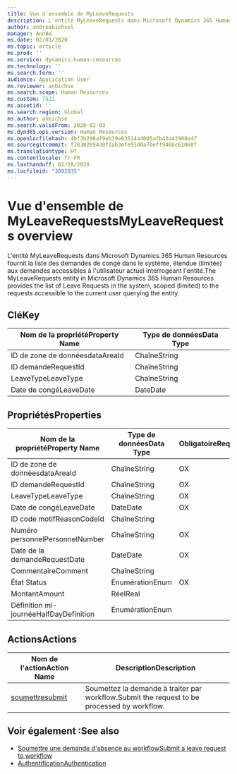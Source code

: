 ```yaml
---
title: Vue d'ensemble de MyLeaveRequests
description: L'entité MyLeaveRequests dans Microsoft Dynamics 365 Human Resources fournit la liste des demandes de congé dans le système, étendue (limitée) aux demandes accessibles à l'utilisateur actuel interrogeant l'entité.
author: andreabichsel
manager: AnnBe
ms.date: 02/03/2020
ms.topic: article
ms.prod: ''
ms.service: dynamics-human-resources
ms.technology: ''
ms.search.form: ''
audience: Application User
ms.reviewer: anbichse
ms.search.scope: Human Resources
ms.custom: 7521
ms.assetid: ''
ms.search.region: Global
ms.author: anbichse
ms.search.validFrom: 2020-02-03
ms.dyn365.ops.version: Human Resources
ms.openlocfilehash: 4bf3b298af9eb39e03514a4005afb43a42908e47
ms.sourcegitcommit: f38302b9430f2ab3efe91d0a7beff946bc610e8f
ms.translationtype: HT
ms.contentlocale: fr-FR
ms.lasthandoff: 02/28/2020
ms.locfileid: "3092035"
---
```

# <a name="myleaverequests-overview"></a><span data-ttu-id="4e2cf-103">Vue d'ensemble de MyLeaveRequests</span><span class="sxs-lookup"><span data-stu-id="4e2cf-103">MyLeaveRequests overview</span></span>

<span data-ttu-id="4e2cf-104">L'entité MyLeaveRequests dans Microsoft Dynamics 365 Human Resources fournit la liste des demandes de congé dans le système, étendue (limitée) aux demandes accessibles à l'utilisateur actuel interrogeant l'entité.</span><span class="sxs-lookup"><span data-stu-id="4e2cf-104">The MyLeaveRequests entity in Microsoft Dynamics 365 Human Resources provides the list of Leave Requests in the system, scoped (limited) to the requests accessible to the current user querying the entity.</span></span>

## <a name="key"></a><span data-ttu-id="4e2cf-105">Clé</span><span class="sxs-lookup"><span data-stu-id="4e2cf-105">Key</span></span>

  | <span data-ttu-id="4e2cf-106">Nom de la propriété</span><span class="sxs-lookup"><span data-stu-id="4e2cf-106">Property Name</span></span> | <span data-ttu-id="4e2cf-107">Type de données</span><span class="sxs-lookup"><span data-stu-id="4e2cf-107">Data Type</span></span> |
  |---------------|-----------|
  | <span data-ttu-id="4e2cf-108">ID de zone de données</span><span class="sxs-lookup"><span data-stu-id="4e2cf-108">dataAreaId</span></span>    | <span data-ttu-id="4e2cf-109">Chaîne</span><span class="sxs-lookup"><span data-stu-id="4e2cf-109">String</span></span>    |
  | <span data-ttu-id="4e2cf-110">ID demande</span><span class="sxs-lookup"><span data-stu-id="4e2cf-110">RequestId</span></span>     | <span data-ttu-id="4e2cf-111">Chaîne</span><span class="sxs-lookup"><span data-stu-id="4e2cf-111">String</span></span>    |
  | <span data-ttu-id="4e2cf-112">LeaveType</span><span class="sxs-lookup"><span data-stu-id="4e2cf-112">LeaveType</span></span>     | <span data-ttu-id="4e2cf-113">Chaîne</span><span class="sxs-lookup"><span data-stu-id="4e2cf-113">String</span></span>    |
  | <span data-ttu-id="4e2cf-114">Date de congé</span><span class="sxs-lookup"><span data-stu-id="4e2cf-114">LeaveDate</span></span>     | <span data-ttu-id="4e2cf-115">Date</span><span class="sxs-lookup"><span data-stu-id="4e2cf-115">Date</span></span>      |
  
## <a name="properties"></a><span data-ttu-id="4e2cf-116">Propriétés</span><span class="sxs-lookup"><span data-stu-id="4e2cf-116">Properties</span></span>

  | <span data-ttu-id="4e2cf-117">Nom de la propriété</span><span class="sxs-lookup"><span data-stu-id="4e2cf-117">Property Name</span></span>     | <span data-ttu-id="4e2cf-118">Type de données</span><span class="sxs-lookup"><span data-stu-id="4e2cf-118">Data Type</span></span> | <span data-ttu-id="4e2cf-119">Obligatoire</span><span class="sxs-lookup"><span data-stu-id="4e2cf-119">Required</span></span> |
  |-------------------|-----------|----------|
  | <span data-ttu-id="4e2cf-120">ID de zone de données</span><span class="sxs-lookup"><span data-stu-id="4e2cf-120">dataAreaId</span></span>        | <span data-ttu-id="4e2cf-121">Chaîne</span><span class="sxs-lookup"><span data-stu-id="4e2cf-121">String</span></span>    | <span data-ttu-id="4e2cf-122">O</span><span class="sxs-lookup"><span data-stu-id="4e2cf-122">X</span></span>        |
  | <span data-ttu-id="4e2cf-123">ID demande</span><span class="sxs-lookup"><span data-stu-id="4e2cf-123">RequestId</span></span>         | <span data-ttu-id="4e2cf-124">Chaîne</span><span class="sxs-lookup"><span data-stu-id="4e2cf-124">String</span></span>    | <span data-ttu-id="4e2cf-125">O</span><span class="sxs-lookup"><span data-stu-id="4e2cf-125">X</span></span>        |
  | <span data-ttu-id="4e2cf-126">LeaveType</span><span class="sxs-lookup"><span data-stu-id="4e2cf-126">LeaveType</span></span>         | <span data-ttu-id="4e2cf-127">Chaîne</span><span class="sxs-lookup"><span data-stu-id="4e2cf-127">String</span></span>    | <span data-ttu-id="4e2cf-128">O</span><span class="sxs-lookup"><span data-stu-id="4e2cf-128">X</span></span>        |
  | <span data-ttu-id="4e2cf-129">Date de congé</span><span class="sxs-lookup"><span data-stu-id="4e2cf-129">LeaveDate</span></span>         | <span data-ttu-id="4e2cf-130">Date</span><span class="sxs-lookup"><span data-stu-id="4e2cf-130">Date</span></span>      | <span data-ttu-id="4e2cf-131">O</span><span class="sxs-lookup"><span data-stu-id="4e2cf-131">X</span></span>        |
  | <span data-ttu-id="4e2cf-132">ID code motif</span><span class="sxs-lookup"><span data-stu-id="4e2cf-132">ReasonCodeId</span></span>      | <span data-ttu-id="4e2cf-133">Chaîne</span><span class="sxs-lookup"><span data-stu-id="4e2cf-133">String</span></span>    |          |
  | <span data-ttu-id="4e2cf-134">Numéro personnel</span><span class="sxs-lookup"><span data-stu-id="4e2cf-134">PersonnelNumber</span></span>   | <span data-ttu-id="4e2cf-135">Chaîne</span><span class="sxs-lookup"><span data-stu-id="4e2cf-135">String</span></span>    | <span data-ttu-id="4e2cf-136">O</span><span class="sxs-lookup"><span data-stu-id="4e2cf-136">X</span></span>        |
  | <span data-ttu-id="4e2cf-137">Date de la demande</span><span class="sxs-lookup"><span data-stu-id="4e2cf-137">RequestDate</span></span>       | <span data-ttu-id="4e2cf-138">Date</span><span class="sxs-lookup"><span data-stu-id="4e2cf-138">Date</span></span>      | <span data-ttu-id="4e2cf-139">O</span><span class="sxs-lookup"><span data-stu-id="4e2cf-139">X</span></span>        |
  | <span data-ttu-id="4e2cf-140">Commentaire</span><span class="sxs-lookup"><span data-stu-id="4e2cf-140">Comment</span></span>           | <span data-ttu-id="4e2cf-141">Chaîne</span><span class="sxs-lookup"><span data-stu-id="4e2cf-141">String</span></span>    |          |
  | <span data-ttu-id="4e2cf-142">État </span><span class="sxs-lookup"><span data-stu-id="4e2cf-142">Status</span></span>            | <span data-ttu-id="4e2cf-143">Énumération</span><span class="sxs-lookup"><span data-stu-id="4e2cf-143">Enum</span></span>      | <span data-ttu-id="4e2cf-144">O</span><span class="sxs-lookup"><span data-stu-id="4e2cf-144">X</span></span>        |
  | <span data-ttu-id="4e2cf-145">Montant</span><span class="sxs-lookup"><span data-stu-id="4e2cf-145">Amount</span></span>            | <span data-ttu-id="4e2cf-146">Réel</span><span class="sxs-lookup"><span data-stu-id="4e2cf-146">Real</span></span>      |          |
  | <span data-ttu-id="4e2cf-147">Définition mi-journée</span><span class="sxs-lookup"><span data-stu-id="4e2cf-147">HalfDayDefinition</span></span> | <span data-ttu-id="4e2cf-148">Énumération</span><span class="sxs-lookup"><span data-stu-id="4e2cf-148">Enum</span></span>      |          |

## <a name="actions"></a><span data-ttu-id="4e2cf-149">Actions</span><span class="sxs-lookup"><span data-stu-id="4e2cf-149">Actions</span></span>

 | <span data-ttu-id="4e2cf-150">Nom de l'action</span><span class="sxs-lookup"><span data-stu-id="4e2cf-150">Action Name</span></span>                               | <span data-ttu-id="4e2cf-151">Description</span><span class="sxs-lookup"><span data-stu-id="4e2cf-151">Description</span></span>                                     |
 |-------------------------------------------|-------------------------------------------------|
 | [<span data-ttu-id="4e2cf-152">soumettre</span><span class="sxs-lookup"><span data-stu-id="4e2cf-152">submit</span></span>](hr-developer-api-myleaverequests-submit.md)   | <span data-ttu-id="4e2cf-153">Soumettez la demande à traiter par workflow.</span><span class="sxs-lookup"><span data-stu-id="4e2cf-153">Submit the request to be processed by workflow.</span></span> |

## <a name="see-also"></a><span data-ttu-id="4e2cf-154">Voir également :</span><span class="sxs-lookup"><span data-stu-id="4e2cf-154">See also</span></span>

- [<span data-ttu-id="4e2cf-155">Soumettre une demande d'absence au workflow</span><span class="sxs-lookup"><span data-stu-id="4e2cf-155">Submit a leave request to workflow</span></span>](hr-developer-api-myleaverequests-submit.md)
- [<span data-ttu-id="4e2cf-156">Authentification</span><span class="sxs-lookup"><span data-stu-id="4e2cf-156">Authentication</span></span>](hr-developer-api-authentication.md)